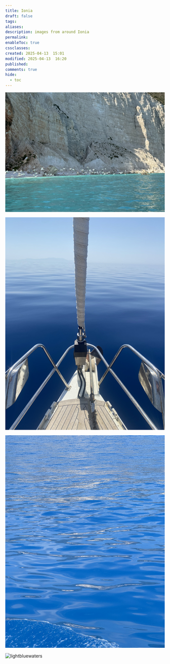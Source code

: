 ```yaml
---
title: Ionia
draft: false
tags: 
aliases: 
description: images from around Ionia
permalink: 
enableToc: true
cssclasses: 
created: 2025-04-13  15:01
modified: 2025-04-13  16:20
published: 
comments: true
hide:
  - toc
---
```


![](attachments/lightblue_birds.jpg)

![bluewaters](attachments/bluewaters.jpg)

![bluewaters1](attachments/bluewaters1.jpg)

![lightbluewaters](attachments/lightbluewaters.jpg) 
